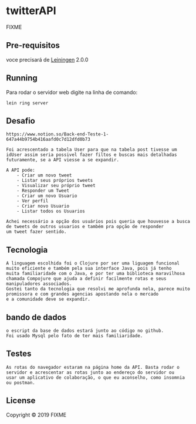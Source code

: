 # twitterAPI

FIXME

## Pre-requisitos

voce precisará de [Leiningen][] 2.0.0

[leiningen]: https://github.com/technomancy/leiningen

## Running

Para rodar o servidor web digite na linha de comando:

    lein ring server
    
## Desafio

    https://www.notion.so/Back-end-Teste-1-647a44b9754b416aafd0c7d12dfd0b73
    
    Foi acrescentado a tabela User para que na tabela post tivesse um idUser assim seria possivel fazer filtos e buscas mais detalhadas
    futuramente, se a API viesse a se expandir.
    
    A API pode:
        - Criar um novo tweet
        - Listar seus próprios tweets
        - Visualizar seu próprio tweet
        - Responder um Tweet
        - Criar um novo Usuario
        - Ver perfil
        - Criar novo Usuario
        - Listar todos os Usuarios
    
    Achei necessário a opção dos usuários pois queria que houvesse a busca de tweets de outros usuarios e também pra opção de responder
    um tweet fazer sentido.
    
## Tecnologia

    A linguagem escolhida foi o Clojure por ser uma liguagem funcional muito eficiente e também pela sua interface Java, pois já tenho
    muita familiaridade com o Java, e por ter uma biblioteca maravilhosa chamada Compojure que ajuda a definir facilmente rotas e seus
    manipuladores associados.
    Gostei tanto da tecnologia que resolvi me aprofunda nela, parece muito promissora e com grandes agencias apostando nela o mercado 
    e a comunidade deve se expandir.
    
## bando de dados

    o escript da base de dados estará junto ao código no github.
    Foi usado Mysql pelo fato de ter mais familiaridade.
    
## Testes
    
    As rotas do navegador estaram na página home da API. Basta rodar o servidor e acrescentar as rotas junto ao endereço do servidor ou
    usar um aplicativo de colaboração, o que eu aconselho, como insomnia ou postman.

## License

Copyright © 2019 FIXME
